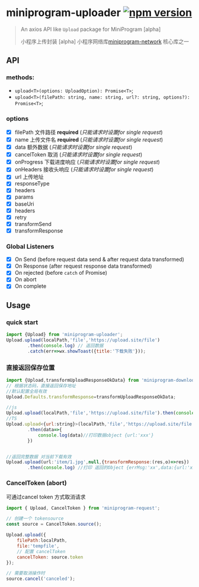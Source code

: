 # miniprogram-uploader [![npm version](https://badge.fury.io/js/miniprogram-uploader.svg)](https://npmjs.com/package/miniprogram-uploader)

> An axios API like `Upload` package for MiniProgram [alpha]
>
> 小程序上传封装 [alpha]
> 小程序网络库[miniprogram-network](https://github.com/NewFuture/miniprogram-network) 核心库之一


## API

### methods:

* `upload<T>(options: UploadOption): Promise<T>`;
* `upload<T>(filePath: string, name: string, url?: string, options?):  Promise<T>`;

### options

* [x] filePath 文件路径  **required** (_只能请求时设置for single request_) 
* [x] name 上传文件名  **required** (_只能请求时设置for single request_) 
* [x] data 额外数据 (_只能请求时设置for single request_) 
* [x] cancelToken 取消 (_只能请求时设置for single request_) 
* [x] onProgress 下载进度响应 (_只能请求时设置for single request_) 
* [x] onHeaders 接收头响应 (_只能请求时设置for single request_) 
* [x] url 上传地址
* [x] responseType
* [x] headers
* [x] params
* [x] baseUri
* [x] headers
* [x] retry
* [x] transformSend
* [x] transformResponse
    
### Global Listeners
* [x] On Send (before request data send & after request data transformed)
* [x] On Response (after request response data transformed)
* [x] On rejected (before `catch` of Promise)
* [x] On abort
* [x] On complete

## Usage

### quick start

```js
import {Upload} from 'miniprogram-uploader';
Upload.upload(localPath,'file','https://upload.site/file')
        .then(console.log) // 返回数据
        .catch(err=>wx.showToast({title:'下载失败'}));
```


### 直接返回保存位置

```js
import {Upload,transformUploadResponseOkData} from 'miniprogram-downloder';
// 根据状态码，直接返回保存地址
//默认配置全局有效
Upload.Defaults.transformResponse=transformUploadResponseOkData;

//js
Upload.upload(localPath,'file','https://upload.site/file').then(console.log);//打印data
//TS
Upload.upload<{url:string}>(localPath,'file','https://upload.site/file')
        .then(data=>{
            console.log(data)//打印数据object {url:'xxx'}
        }) 


//返回完整数据 对当前下载有效
Upload.upload(url:'item/1.jpg',null,{transformResponse:(res,o)=>res})
        .then(console.log) //打印 返回的Object {errMsg:'xx',data:{url:'xxx'}}
```



### CancelToken (abort)
可通过cancel token 方式取消请求
```js
import { Upload, CancelToken } from 'miniprogram-request';

// 创建一个 tokensource
const source = CancelToken.source();

Upload.upload({ 
    filePath:localPath,
    file:'tempfile', 
    // 配置 cancelToken
    cancelToken: source.token 
});

// 需要取消操作时
source.cancel('canceled');
```
